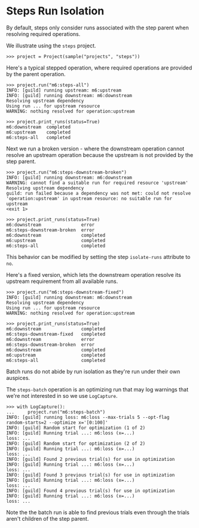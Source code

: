 # Steps Run Isolation

By default, steps only consider runs associated with the step parent
when resolving required operations.

We illustrate using the `steps` project.

    >>> project = Project(sample("projects", "steps"))

Here's a typical stepped operation, where required operations are
provided by the parent operation.

    >>> project.run("m6:steps-all")
    INFO: [guild] running upstream: m6:upstream
    INFO: [guild] running downstream: m6:downstream
    Resolving upstream dependency
    Using run ... for upstream resource
    WARNING: nothing resolved for operation:upstream

    >>> project.print_runs(status=True)
    m6:downstream  completed
    m6:upstream    completed
    m6:steps-all   completed

Next we run a broken version - where the downstream operation cannot
resolve an upstream operation because the upstream is not provided by
the step parent.

    >>> project.run("m6:steps-downstream-broken")
    INFO: [guild] running downstream: m6:downstream
    WARNING: cannot find a suitable run for required resource 'upstream'
    Resolving upstream dependency
    guild: run failed because a dependency was not met: could not resolve
    'operation:upstream' in upstream resource: no suitable run for upstream
    <exit 1>

    >>> project.print_runs(status=True)
    m6:downstream               error
    m6:steps-downstream-broken  error
    m6:downstream               completed
    m6:upstream                 completed
    m6:steps-all                completed

This behavior can be modified by setting the step `isolate-runs`
attribute to `no`.

Here's a fixed version, which lets the downstream operation resolve
its upstream requirement from all available runs.

    >>> project.run("m6:steps-downstream-fixed")
    INFO: [guild] running downstream: m6:downstream
    Resolving upstream dependency
    Using run ... for upstream resource
    WARNING: nothing resolved for operation:upstream

    >>> project.print_runs(status=True)
    m6:downstream               completed
    m6:steps-downstream-fixed   completed
    m6:downstream               error
    m6:steps-downstream-broken  error
    m6:downstream               completed
    m6:upstream                 completed
    m6:steps-all                completed

Batch runs do not abide by run isolation as they're run under their
own auspices.

The `steps-batch` operation is an optimizing run that may log warnings
that we're not interested in so we use `LogCapture`.

    >>> with LogCapture():
    ...     project.run("m6:steps-batch")
    INFO: [guild] running loss: m6:loss --max-trials 5 --opt-flag
    random-starts=2 --optimize x='[0:100]'
    INFO: [guild] Random start for optimization (1 of 2)
    INFO: [guild] Running trial ...: m6:loss (x=...)
    loss: ...
    INFO: [guild] Random start for optimization (2 of 2)
    INFO: [guild] Running trial ...: m6:loss (x=...)
    loss: ...
    INFO: [guild] Found 2 previous trial(s) for use in optimization
    INFO: [guild] Running trial ...: m6:loss (x=...)
    loss: ...
    INFO: [guild] Found 3 previous trial(s) for use in optimization
    INFO: [guild] Running trial ...: m6:loss (x=...)
    loss: ...
    INFO: [guild] Found 4 previous trial(s) for use in optimization
    INFO: [guild] Running trial ...: m6:loss (x=...)
    loss: ...

Note the the batch run is able to find previous trials even through
the trials aren't children of the step parent.
